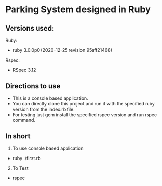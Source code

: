 # Parking System designed in Ruby

## Versions used:

Ruby:

- ruby 3.0.0p0 (2020-12-25 revision 95aff21468)

Rspec:

- RSpec 3.12

## Directions to use

- This is a console based application.
- You can directly clone this project and run it with the specified ruby version from the index.rb file.
- For testing just gem install the specified rspec version and run rspec command.

## In short

1. To use console based application

- ruby ./first.rb

2. To Test

- rspec
